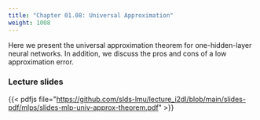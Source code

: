 ```yaml
---
title: "Chapter 01.08: Universal Approximation"
weight: 1008
---
```

Here we present the universal approximation theorem for one-hidden-layer neural networks. In addition, we discuss the pros and cons of a low approximation error.

<!--more-->
### Lecture slides

{{< pdfjs file="https://github.com/slds-lmu/lecture_i2dl/blob/main/slides-pdf/mlps/slides-mlp-univ-approx-theorem.pdf" >}}


